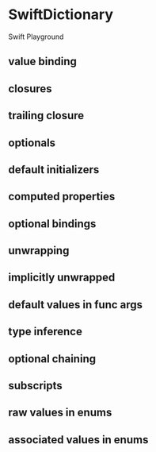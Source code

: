 # SwiftDictionary
Swift Playground

## value binding

## closures

## trailing closure

## optionals

## default initializers 

## computed properties

## optional bindings

## unwrapping 

## implicitly unwrapped

## default values in func args

## type inference

## optional chaining

## subscripts

## raw values in enums

## associated values in enums
